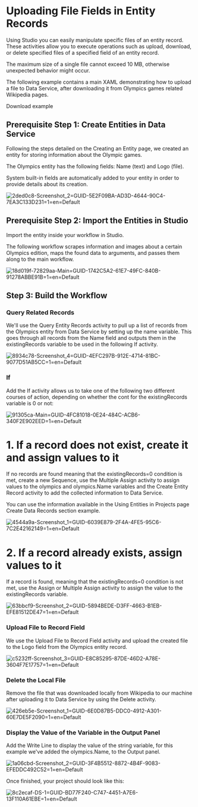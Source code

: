 ﻿# Uploading File Fields in Entity Records

Using Studio you can easily manipulate specific files of an entity record. These activities allow you to execute operations such as upload, download, or delete specified files of a specified field of an entity record.

The maximum size of a single file cannot exceed 10 MB, otherwise unexpected behavior might occur.

The following example contains a main XAML demonstrating how to upload a file to Data Service, after downloading it from Olympics games related Wikipedia pages.

Download example

## Prerequisite Step 1: Create Entities in Data Service

Following the steps detailed on the Creating an Entity page, we created an entity for storing information about the Olympic games.

The Olympics entity has the following fields: Name (text) and Logo (file).

System built-in fields are automatically added to your entity in order to provide details about its creation.

![2ded0c8-Screenshot_2=GUID-5E2F09BA-AD3D-4644-90C4-7EA3C133D231=1=en=Default](/images/2ded0c8-Screenshot_2=GUID-5E2F09BA-AD3D-4644-90C4-7EA3C133D231=1=en=Default.png)


## Prerequisite Step 2: Import the Entities in Studio

Import the entity inside your workflow in Studio.

The following workflow scrapes information and images about a certain Olympics edition, maps the found data to arguments, and passes them along to the main workflow.

![18d019f-72829aa-Main=GUID-1742C5A2-61E7-49FC-840B-91278ABBE91B=1=en=Default](/images/18d019f-72829aa-Main=GUID-1742C5A2-61E7-49FC-840B-91278ABBE91B=1=en=Default.jpg)


## Step 3: Build the Workflow




### Query Related Records

We'll use the Query Entity Records activity to pull up a list of records from the Olympics entity from Data Service by setting up the name variable. This goes through all records from the Name field and outputs them in the existingRecords variable to be used in the following If activity.

![8934c78-Screenshot_4=GUID-4EFC297B-912E-4714-81BC-9077D51AB5CC=1=en=Default](/images/8934c78-Screenshot_4=GUID-4EFC297B-912E-4714-81BC-9077D51AB5CC=1=en=Default.png)


### If

Add the If activity allows us to take one of the following two different courses of action, depending on whether the cont for the existingRecords variable is 0 or not:

![91305ca-Main=GUID-4FC81018-0E24-484C-ACB6-340F2E902EED=1=en=Default](/images/91305ca-Main=GUID-4FC81018-0E24-484C-ACB6-340F2E902EED=1=en=Default.jpg)

# 1. If a record does not exist, create it and assign values to it

If no records are found meaning that the existingRecords=0 condition is met, create a new Sequence, use the Multiple Assign activity to assign values to the olympics and olympics.Name variables and the Create Entity Record activity to add the collected information to Data Service.

You can use the information available in the Using Entities in Projects page Create Data Records section example.

![4544a9a-Screenshot_1=GUID-6039E879-2F4A-4FE5-95C6-7C2E42162149=1=en=Default](/images/4544a9a-Screenshot_1=GUID-6039E879-2F4A-4FE5-95C6-7C2E42162149=1=en=Default.png)

# 2. If a record already exists, assign values to it

If a record is found, meaning that the existingRecords=0 condition is not met, use the Assign or Multiple Assign activity to assign the value to the existingRecords variable.

![63bbcf9-Screenshot_2=GUID-5894BEDE-D3FF-4663-B1EB-EFE81512DE47=1=en=Default](/images/63bbcf9-Screenshot_2=GUID-5894BEDE-D3FF-4663-B1EB-EFE81512DE47=1=en=Default.png)


### Upload File to Record Field

We use the Upload File to Record Field activity and upload the created file to the Logo field from the Olympics entity record.

![c5232ff-Screenshot_3=GUID-E8C85295-87DE-46D2-A78E-3604F7E17757=1=en=Default](/images/c5232ff-Screenshot_3=GUID-E8C85295-87DE-46D2-A78E-3604F7E17757=1=en=Default.png)


### Delete the Local File

Remove the file that was downloaded locally from Wikipedia to our machine after uploading it to Data Service by using the Delete activity.

![426eb5e-Screenshot_1=GUID-6E0D87B5-DDC0-4912-A301-60E7DE5F2090=1=en=Default](/images/426eb5e-Screenshot_1=GUID-6E0D87B5-DDC0-4912-A301-60E7DE5F2090=1=en=Default.png)


### Display the Value of the Variable in the Output Panel

Add the Write Line to display the value of the string variable, for this example we've added the olympics.Name, to the Output panel.

![1a06cbd-Screenshot_2=GUID-3F4B5512-8872-4B4F-9083-EFEDDC492C52=1=en=Default](/images/1a06cbd-Screenshot_2=GUID-3F4B5512-8872-4B4F-9083-EFEDDC492C52=1=en=Default.png)

Once finished, your project should look like this:

![8c2ecaf-DS-1=GUID-BD77F240-C747-4451-A7E6-13F110A61EBE=1=en=Default](/images/8c2ecaf-DS-1=GUID-BD77F240-C747-4451-A7E6-13F110A61EBE=1=en=Default.png)

